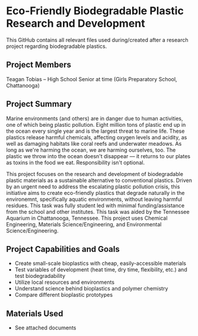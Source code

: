 # Eco-Friendly Biodegradable Plastic Research and Development
This GitHub contains all relevant files used during/created after a research project regarding biodegradable plastics.
## Project Members
Teagan Tobias – High School Senior at time (Girls Preparatory School, Chattanooga)
## Project Summary
Marine environments (and others) are in danger due to human activities, one of which being plastic pollution. Eight million tons of plastic end up in the ocean every single year and is the largest threat to marine life. These plastics release harmful chemicals, affecting oxygen levels and acidity, as well as damaging habitats like coral reefs and underwater meadows. As long as we're harming the ocean, we are harming ourselves, too. The plastic we throw into the ocean doesn't disappear –– it returns to our plates as toxins in the food we eat. Responsibility isn't optional.

This project focuses on the research and development of biodegradable plastic materials as a sustainable alternative to conventional plastics. Driven by an urgent need to address the escalating plastic pollution crisis, this initiative aims to create eco-friendly plastics that degrade naturally in the environemnt, specifically aquatic environments, without leaving harmful residues. This task was fully student led with minimal funding/assistance from the school and other institutes. This task was aided by the Tennessee Aquarium in Chattanooga, Tennessee. This project uses Chemical Engineering, Materials Science/Engineering, and Environmental Science/Engineering.
## Project Capabilities and Goals
- Create small-scale bioplastics with cheap, easily-accessible materials
- Test variables of development (heat time, dry time, flexibility, etc.) and test biodegradability
- Utilize local resources and environments
- Understand science behind bioplastics and polymer chemistry
- Compare different bioplastic prototypes
## Materials Used
- See attached documents

